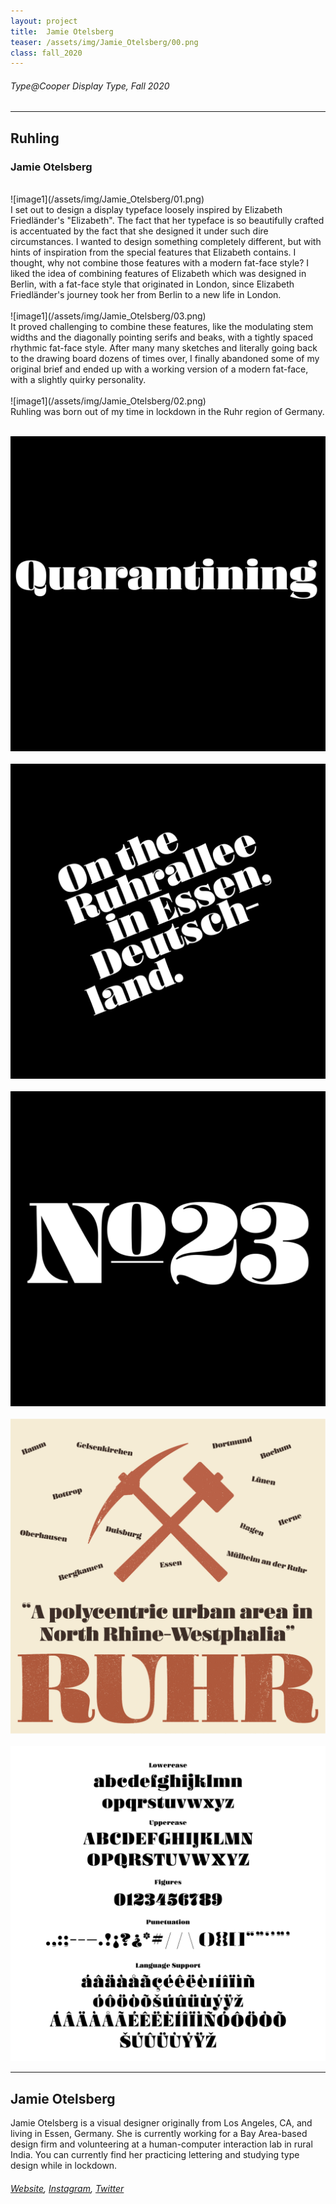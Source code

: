 ```yaml
---
layout: project
title:  Jamie Otelsberg
teaser: /assets/img/Jamie_Otelsberg/00.png
class: fall_2020
---
```

###### Type@Cooper Display Type, Fall 2020 ######
---
## Ruhling ##
### Jamie Otelsberg ###
<br>
![image1](/assets/img/Jamie_Otelsberg/01.png)
<br>
I set out to design a display typeface loosely inspired by Elizabeth Friedländer's "Elizabeth". The fact that her typeface is so beautifully crafted is accentuated by the fact that she designed it under such dire circumstances. I wanted to design something completely different, but with hints of inspiration from the special features that Elizabeth contains. I thought, why not combine those features with a modern fat-face style? I liked the idea of combining features of Elizabeth which was designed in Berlin, with a fat-face style that originated in London, since Elizabeth Friedländer's journey took her from Berlin to a new life in London.
<br><br>
![image1](/assets/img/Jamie_Otelsberg/03.png)
<br>
It proved challenging to combine these features, like the modulating stem widths and the diagonally pointing serifs and beaks, with a tightly spaced rhythmic fat-face style. After many many sketches and literally going back to the drawing board dozens of times over, I finally abandoned some of my original brief and ended up with a working version of a modern fat-face, with a slightly quirky personality. 
<br><br>
![image1](/assets/img/Jamie_Otelsberg/02.png)
<br>
Ruhling was born out of my time in lockdown in the Ruhr region of Germany.
<br><br>

![image4](/assets/img/Jamie_Otelsberg/04.png)
<br><br>
![image4](/assets/img/Jamie_Otelsberg/05.png)
<br><br>
![image4](/assets/img/Jamie_Otelsberg/06.png)
<br><br>
![image4](/assets/img/Jamie_Otelsberg/07.png)
<br><br>
![image4](/assets/img/Jamie_Otelsberg/08.png)

---
## Jamie Otelsberg ##
Jamie Otelsberg is a visual designer originally from Los Angeles, CA, and living in Essen, Germany. She is currently working for a Bay Area-based design firm and volunteering at a human-computer interaction lab in rural India. You can currently find her practicing lettering and studying type design while in lockdown.
<br>
###### [Website](https://otelsbergdesign.com/), [Instagram](https://www.instagram.com/jamieotelsberg/), [Twitter](https://twitter.com/JamieOtelsberg/) ######
